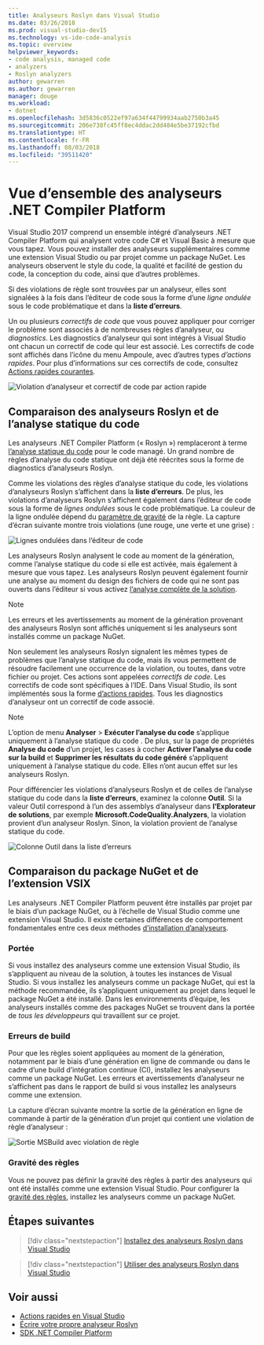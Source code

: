 ```yaml
---
title: Analyseurs Roslyn dans Visual Studio
ms.date: 03/26/2018
ms.prod: visual-studio-dev15
ms.technology: vs-ide-code-analysis
ms.topic: overview
helpviewer_keywords:
- code analysis, managed code
- analyzers
- Roslyn analyzers
author: gewarren
ms.author: gewarren
manager: douge
ms.workload:
- dotnet
ms.openlocfilehash: 3d5836c0522ef97a634f44799934aab2750b3a45
ms.sourcegitcommit: 206e738fc45ff8ec4ddac2dd484e5be37192cfbd
ms.translationtype: HT
ms.contentlocale: fr-FR
ms.lasthandoff: 08/03/2018
ms.locfileid: "39511420"
---
```

# <a name="overview-of-net-compiler-platform-analyzers"></a>Vue d’ensemble des analyseurs .NET Compiler Platform

Visual Studio 2017 comprend un ensemble intégré d’analyseurs .NET Compiler Platform qui analysent votre code C# et Visual Basic à mesure que vous tapez. Vous pouvez installer des analyseurs supplémentaires comme une extension Visual Studio ou par projet comme un package NuGet. Les analyseurs observent le style du code, la qualité et facilité de gestion du code, la conception du code, ainsi que d’autres problèmes.

Si des violations de règle sont trouvées par un analyseur, elles sont signalées à la fois dans l’éditeur de code sous la forme d’une *ligne ondulée* sous le code problématique et dans la **liste d’erreurs**.

Un ou plusieurs *correctifs de code* que vous pouvez appliquer pour corriger le problème sont associés à de nombreuses règles d’analyseur, ou *diagnostics*. Les diagnostics d’analyseur qui sont intégrés à Visual Studio ont chacun un correctif de code qui leur est associé. Les correctifs de code sont affichés dans l’icône du menu Ampoule, avec d’autres types *d’actions rapides*. Pour plus d’informations sur ces correctifs de code, consultez [Actions rapides courantes](../ide/common-quick-actions.md).

![Violation d’analyseur et correctif de code par action rapide](../code-quality/media/built-in-analyzer-code-fix.png)

## <a name="roslyn-analyzers-vs-static-code-analysis"></a>Comparaison des analyseurs Roslyn et de l’analyse statique du code

Les analyseurs .NET Compiler Platform (« Roslyn ») remplaceront à terme [l’analyse statique du code](../code-quality/code-analysis-for-managed-code-overview.md) pour le code managé. Un grand nombre de règles d’analyse du code statique ont déjà été réécrites sous la forme de diagnostics d’analyseurs Roslyn.

Comme les violations des règles d’analyse statique du code, les violations d’analyseurs Roslyn s’affichent dans la **liste d’erreurs**. De plus, les violations d’analyseurs Roslyn s’affichent également dans l’éditeur de code sous la forme de *lignes ondulées* sous le code problématique. La couleur de la ligne ondulée dépend du [paramètre de gravité](../code-quality/use-roslyn-analyzers.md#rule-severity) de la règle. La capture d’écran suivante montre trois violations (une rouge, une verte et une grise) :

![Lignes ondulées dans l’éditeur de code](media/diagnostics-severity-colors.png)

Les analyseurs Roslyn analysent le code au moment de la génération, comme l’analyse statique du code si elle est activée, mais également à mesure que vous tapez. Les analyseurs Roslyn peuvent également fournir une analyse au moment du design des fichiers de code qui ne sont pas ouverts dans l’éditeur si vous activez [l’analyse complète de la solution](../code-quality/how-to-enable-and-disable-full-solution-analysis-for-managed-code.md#to-toggle-full-solution-analysis).

> [!NOTE]
> Les erreurs et les avertissements au moment de la génération provenant des analyseurs Roslyn sont affichés uniquement si les analyseurs sont installés comme un package NuGet.

Non seulement les analyseurs Roslyn signalent les mêmes types de problèmes que l’analyse statique du code, mais ils vous permettent de résoudre facilement une occurrence de la violation, ou toutes, dans votre fichier ou projet. Ces actions sont appelées *correctifs de code*. Les correctifs de code sont spécifiques à l’IDE. Dans Visual Studio, ils sont implémentés sous la forme [d’actions rapides](../ide/quick-actions.md). Tous les diagnostics d’analyseur ont un correctif de code associé.

> [!NOTE]
> L’option de menu **Analyser** > **Exécuter l’analyse du code** s’applique uniquement à l’analyse statique du code . De plus, sur la page de propriétés **Analyse du code** d’un projet, les cases à cocher **Activer l’analyse du code sur la build** et **Supprimer les résultats du code généré** s’appliquent uniquement à l’analyse statique du code. Elles n’ont aucun effet sur les analyseurs Roslyn.

Pour différencier les violations d’analyseurs Roslyn et de celles de l’analyse statique du code dans la **liste d’erreurs**, examinez la colonne **Outil**. Si la valeur Outil correspond à l’un des assemblys d’analyseur dans **l’Explorateur de solutions**, par exemple **Microsoft.CodeQuality.Analyzers**, la violation provient d’un analyseur Roslyn. Sinon, la violation provient de l’analyse statique du code.

![Colonne Outil dans la liste d’erreurs](media/code-analysis-tool-in-error-list.png)

## <a name="nuget-package-versus-vsix-extension"></a>Comparaison du package NuGet et de l’extension VSIX

Les analyseurs .NET Compiler Platform peuvent être installés par projet par le biais d’un package NuGet, ou à l’échelle de Visual Studio comme une extension Visual Studio. Il existe certaines différences de comportement fondamentales entre ces deux méthodes [d’installation d’analyseurs](../code-quality/install-roslyn-analyzers.md).

### <a name="scope"></a>Portée

Si vous installez des analyseurs comme une extension Visual Studio, ils s’appliquent au niveau de la solution, à toutes les instances de Visual Studio. Si vous installez les analyseurs comme un package NuGet, qui est la méthode recommandée, ils s’appliquent uniquement au projet dans lequel le package NuGet a été installé. Dans les environnements d’équipe, les analyseurs installés comme des packages NuGet se trouvent dans la portée de *tous les développeurs* qui travaillent sur ce projet.

### <a name="build-errors"></a>Erreurs de build

Pour que les règles soient appliquées au moment de la génération, notamment par le biais d’une génération en ligne de commande ou dans le cadre d’une build d’intégration continue (CI), installez les analyseurs comme un package NuGet. Les erreurs et avertissements d’analyseur ne s’affichent pas dans le rapport de build si vous installez les analyseurs comme une extension.

La capture d’écran suivante montre la sortie de la génération en ligne de commande à partir de la génération d’un projet qui contient une violation de règle d’analyseur :

![Sortie MSBuild avec violation de règle](media/command-line-build-analyzers.png)

### <a name="rule-severity"></a>Gravité des règles

Vous ne pouvez pas définir la gravité des règles à partir des analyseurs qui ont été installés comme une extension Visual Studio. Pour configurer la [gravité des règles](../code-quality/use-roslyn-analyzers.md#rule-severity), installez les analyseurs comme un package NuGet.

## <a name="next-steps"></a>Étapes suivantes

> [!div class="nextstepaction"]
> [Installez des analyseurs Roslyn dans Visual Studio](../code-quality/install-roslyn-analyzers.md)

> [!div class="nextstepaction"]
> [Utiliser des analyseurs Roslyn dans Visual Studio](../code-quality/use-roslyn-analyzers.md)

## <a name="see-also"></a>Voir aussi

- [Actions rapides en Visual Studio](../ide/quick-actions.md)
- [Écrire votre propre analyseur Roslyn](../extensibility/getting-started-with-roslyn-analyzers.md)
- [SDK .NET Compiler Platform](/dotnet/csharp/roslyn-sdk/)